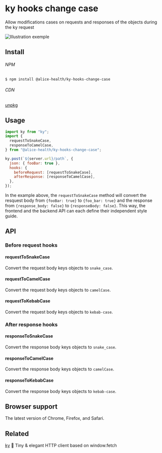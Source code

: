 # ky hooks change case

Allow modifications cases on requests and responses of the objects during the ky request

![Illustration exemple](https://raw.githubusercontent.com/alice-health/ky-hooks-change-case/main/media/illustration.png)

## Install

###### NPM

```
$ npm install @alice-health/ky-hooks-change-case
```

###### CDN

[unpkg](https://unpkg.com/@alice-health/ky-hooks-change-case)

## Usage

```js
import ky from "ky";
import {
  requestToSnakeCase,
  responseToCamelCase,
} from "@alice-health/ky-hooks-change-case";

ky.post(`${server.url}/path`, {
  json: { fooBar: true },
  hooks: {
    beforeRequest: [requestToSnakeCase],
    afterResponse: [responseToCamelCase],
  },
});
```

In the example above, the `requestToSnakeCase` method will convert the resquest body from `{fooBar: true}` to `{foo_bar: true}` and the response from `{response_body: false}` to `{responseBody: false}`. This way, the frontend and the backend API can each define their independent style guide.

## API

### Before request hooks

#### requestToSnakeCase

Convert the request body keys objects to `snake_case`.

#### requestToCamelCase

Convert the request body keys objects to `camelCase`.

#### requestToKebabCase

Convert the request body keys objects to `kebab-case`.

### After response hooks

#### responseToSnakeCase

Convert the response body keys objects to `snake_case`.

#### responseToCamelCase

Convert the response body keys objects to `camelCase`.

#### responseToKebabCase

Convert the response body keys objects to `kebab-case`.

## Browser support

The latest version of Chrome, Firefox, and Safari.

## Related

[ky](https://github.com/sindresorhus/ky) 🌳 Tiny & elegant HTTP client based on window.fetch

